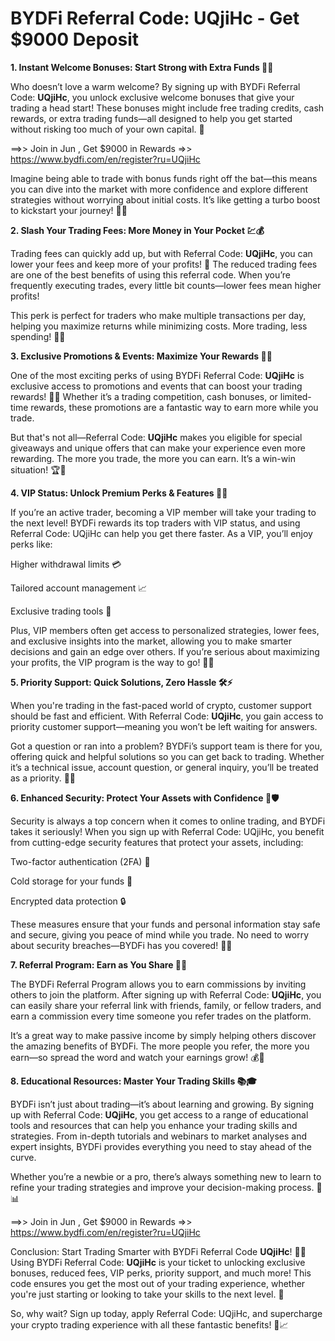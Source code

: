 # BYDFi Referral Code: UQjiHc - Get $9000 Deposit

**1. Instant Welcome Bonuses: Start Strong with Extra Funds 🎁💥**

Who doesn’t love a warm welcome? By signing up with BYDFi Referral Code: **UQjiHc**, you unlock exclusive welcome bonuses that give your trading a head start! These bonuses might include free trading credits, cash rewards, or extra trading funds—all designed to help you get started without risking too much of your own capital. 🚀

==>> Join in Jun , Get $9000 in Rewards =>> https://www.bydfi.com/en/register?ru=UQjiHc

Imagine being able to trade with bonus funds right off the bat—this means you can dive into the market with more confidence and explore different strategies without worrying about initial costs. It’s like getting a turbo boost to kickstart your journey! 💸🔥

**2. Slash Your Trading Fees: More Money in Your Pocket 💹💰**

Trading fees can quickly add up, but with Referral Code: **UQjiHc**, you can lower your fees and keep more of your profits! 💸 The reduced trading fees are one of the best benefits of using this referral code. When you’re frequently executing trades, every little bit counts—lower fees mean higher profits!

This perk is perfect for traders who make multiple transactions per day, helping you maximize returns while minimizing costs. More trading, less spending! 🏦💥

**3. Exclusive Promotions & Events: Maximize Your Rewards 🎉🎯**

One of the most exciting perks of using BYDFi Referral Code: **UQjiHc** is exclusive access to promotions and events that can boost your trading rewards! 🎁💥 Whether it’s a trading competition, cash bonuses, or limited-time rewards, these promotions are a fantastic way to earn more while you trade.

But that's not all—Referral Code: **UQjiHc** makes you eligible for special giveaways and unique offers that can make your experience even more rewarding. The more you trade, the more you can earn. It’s a win-win situation! 🏆🎁

**4. VIP Status: Unlock Premium Perks & Features 🌟💼**

If you’re an active trader, becoming a VIP member will take your trading to the next level! BYDFi rewards its top traders with VIP status, and using Referral Code: UQjiHc can help you get there faster. As a VIP, you’ll enjoy perks like:

Higher withdrawal limits 💳

Tailored account management 📈

Exclusive trading tools 🎯

Plus, VIP members often get access to personalized strategies, lower fees, and exclusive insights into the market, allowing you to make smarter decisions and gain an edge over others. If you’re serious about maximizing your profits, the VIP program is the way to go! 🏅🎉

**5. Priority Support: Quick Solutions, Zero Hassle 🛠️⚡**

When you're trading in the fast-paced world of crypto, customer support should be fast and efficient. With Referral Code: **UQjiHc**, you gain access to priority customer support—meaning you won’t be left waiting for answers.

Got a question or ran into a problem? BYDFi’s support team is there for you, offering quick and helpful solutions so you can get back to trading. Whether it’s a technical issue, account question, or general inquiry, you’ll be treated as a priority. 🔧📞

**6. Enhanced Security: Protect Your Assets with Confidence 🔐🛡️**

Security is always a top concern when it comes to online trading, and BYDFi takes it seriously! When you sign up with Referral Code: UQjiHc, you benefit from cutting-edge security features that protect your assets, including:

Two-factor authentication (2FA) 🔑

Cold storage for your funds 🏦

Encrypted data protection 🔒

These measures ensure that your funds and personal information stay safe and secure, giving you peace of mind while you trade. No need to worry about security breaches—BYDFi has you covered! 🔐✨

**7. Referral Program: Earn as You Share 💸👥**

The BYDFi Referral Program allows you to earn commissions by inviting others to join the platform. After signing up with Referral Code: **UQjiHc**, you can easily share your referral link with friends, family, or fellow traders, and earn a commission every time someone you refer trades on the platform.

It’s a great way to make passive income by simply helping others discover the amazing benefits of BYDFi. The more people you refer, the more you earn—so spread the word and watch your earnings grow! 💰🎉

**8. Educational Resources: Master Your Trading Skills 📚🎓**

BYDFi isn’t just about trading—it’s about learning and growing. By signing up with Referral Code: **UQjiHc**, you get access to a range of educational tools and resources that can help you enhance your trading skills and strategies. From in-depth tutorials and webinars to market analyses and expert insights, BYDFi provides everything you need to stay ahead of the curve.

Whether you’re a newbie or a pro, there’s always something new to learn to refine your trading strategies and improve your decision-making process. 🧠📊

==>> Join in Jun , Get $9000 in Rewards =>> https://www.bydfi.com/en/register?ru=UQjiHc


Conclusion: Start Trading Smarter with BYDFi Referral Code **UQjiHc**! 🚀💼
Using BYDFi Referral Code: **UQjiHc** is your ticket to unlocking exclusive bonuses, reduced fees, VIP perks, priority support, and much more! This code ensures you get the most out of your trading experience, whether you're just starting or looking to take your skills to the next level. 🌟

So, why wait? Sign up today, apply Referral Code: UQjiHc, and supercharge your crypto trading experience with all these fantastic benefits! 🎉📈
